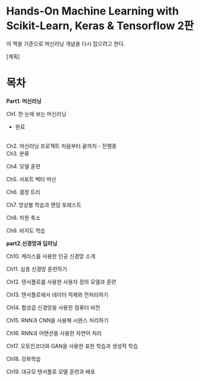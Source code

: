 # Hands-On Machine Learning with Scikit-Learn, Keras & Tensorflow 2판

이 책을 기준으로 머신러닝 개념을 다시 잡으려고 한다.


[계획]

# 목차
<b> Part1. 머신러닝</b>

Ch1. 한 눈에 보는 머신러닝
 - 완료
 <br>
Ch2. 머신러닝 프로젝트 처음부터 끝까지
 - 진행중
 <br>
Ch3. 분류

Ch4. 모델 훈련

Ch5. 서포트 벡터 머신

Ch6. 결정 트리

Ch7. 앙상블 학습과 랜덤 포레스트

Ch8. 차원 축소

Ch9. 비지도 학습

<b>part2.신경망과 딥러닝</b>

Ch10. 케라스를 사용한 인공 신경망 소개

Ch11. 심층 신경망 훈련하기

Ch12. 텐서플로를 사용한 사용자 정의 모델과 훈련

Ch13. 텐서플로에서 데이터 적재와 전처리하기

Ch14. 합성곱 신경망을 사용한 컴퓨터 비전

Ch15. RNN과 CNN을 사용해 시퀀스 처리하기

Ch16. RNN과 어탠션을 사용한 자연어 처리

Ch17. 오토인코더와 GAN을 사용한 표현 학습과 생성적 학습

Ch18. 강화학습

Ch19. 대규모 텐서플로 모델 훈련과 배포
